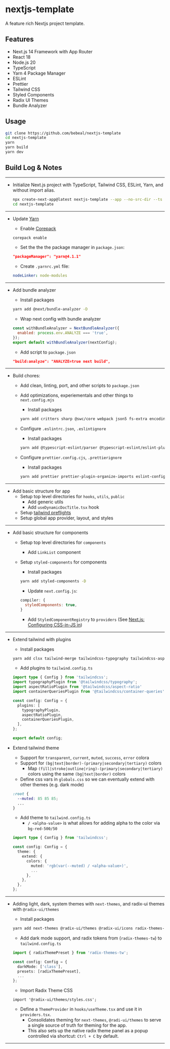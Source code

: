 # nextjs-template

A feature rich Nextjs project template.

## Features

- Next.js 14 Framework with App Router
- React 18
- Node.js 20
- TypeScript
- Yarn 4 Package Manager
- ESLint
- Prettier
- Tailwind CSS
- Styled Components
- Radix UI Themes
- Bundle Analyzer

## Usage

```bash
git clone https://github.com/bebeal/nextjs-template
cd nextjs-template
yarn
yarn build
yarn dev
```

## Build Log & Notes

---

- Initialize Next.js project with TypeScript, Tailwind CSS, ESLint, Yarn, and without import alias.

  ```bash
  npx create-next-app@latest nextjs-template --app --no-src-dir --ts --tailwind --eslint --use-yarn --no-import-alias
  cd nextjs-template
  ```

---

- Update [Yarn](https://yarnpkg.com/cli)

  - Enable [Corepack](https://yarnpkg.com/corepack)

  ```bash
  corepack enable
  ```

  - Set the the the package manager in `package.json`:

  ```json
  "packageManager": "yarn@4.1.1"
  ```

  - Create `.yarnrc.yml` file:

  ```yaml
  nodeLinker: node-modules
  ```

---

- Add bundle analyzer

  - Install packages

  ```bash
  yarn add @next/bundle-analyzer -D
  ```

  - Wrap next config with bundle analyzer

  ```mjs
  const withBundleAnalyzer = NextBundleAnalyzer({
    enabled: process.env.ANALYZE === 'true',
  });
  export default withBundleAnalyzer(nextConfig);
  ```

  - Add script to `package.json`

  ```json
  "build:analyze": "ANALYZE=true next build",
  ```

---

- Build chores:

  - Add clean, linting, port, and other scripts to `package.json`
  - Add optimizations, experiementals and other things to `next.config.mjs`

    - Install packages

    ```bash
    yarn add critters sharp @swc/core webpack json5 fs-extra encoding -D
    ```

  - Configure `.eslintrc.json`, `.eslintignore`

    - Install packages

    ```bash
    yarn add @typescript-eslint/parser @typescript-eslint/eslint-plugin eslint-plugin-react-hooks eslint-plugin-react eslint-config-next eslint-plugin-unused-imports -D
    ```

  - Configure `prettier.config.cjs`, `.prettierignore`

    - Install packages

    ```bash
    yarn add prettier prettier-plugin-organize-imports eslint-config-prettier @ianvs/prettier-plugin-sort-imports prettier-plugin-organize-imports prettier-plugin-tailwindcss -D
    ```

---

- Add basic structure for app
  - Setup top level directories for `hooks`, `utils`, `public`
    - Add generic utils
    - Add `useDynamicDocTitle.tsx` hook
  - Setup [tailwind preflights](https://tailwindcss.com/docs/preflight)
  - Setup global app provider, layout, and styles

---

- Add basic structure for components

  - Setup top level directories for `components`
    - Add `LinkList` component
  - Setup `styled-components` for components

    - Install packages

    ```bash
    yarn add styled-components -D
    ```

    - Update `next.config.js`:

    ```mjs
    compiler: {
      styledComponents: true,
    }
    ```

    - Add `StyledComponentRegistry` to `providers` (See [Next.js: Configuring CSS-in-JS in](https://nextjs.org/docs/app/building-your-application/styling/css-in-js#configuring-css-in-js-in-app))

---

- Extend tailwind with plugins

  - Install packages

  ```bash
  yarn add clsx tailwind-merge tailwindcss-typography tailwindcss-aspect-ratio tailwindcss-container-queries -D
  ```

  - Add plugins to `tailwind.config.ts`

  ```ts
  import type { Config } from 'tailwindcss';
  import typographyPlugin from '@tailwindcss/typography';
  import aspectRatioPlugin from '@tailwindcss/aspect-ratio'
  import containerQueriesPlugin from '@tailwindcss/container-queries';

  const config: Config = {
    plugins: [
      typographyPlugin,
      aspectRatioPlugin,
      containerQueriesPlugin,
    ],
  };

  export default config;
  ```

- Extend tailwind theme
  - Support for `transparent`, `current`, `muted`, `success`, `error` colora
  - Support for `(bg|text|border)-(primary|secondary|tertiary)` colors
    - Map `(fill|stroke|outline|ring)-(primary|secondary|tertiary)` colors using the same `(bg|text|border)` colors
  - Define css vars in `globals.css` so we can eventually extend with other themes (e.g. dark mode)

  ```css
  :root {
    --muted: 85 85 85;
    ...
  }
  ```

  - Add theme to `tailwind.config.ts`
    - `/ <alpha-value>` is what allows for adding alpha to the color via `bg-red-500/50`

  ```ts
  import type { Config } from 'tailwindcss';

  const config: Config = {
    theme: {
      extend: {
        colors: {
          muted: 'rgb(var(--muted) / <alpha-value>)',
          ...
        },
      },
    },
  };
  ```

---

- Adding light, dark, system themes with `next-themes`, and radix-ui themes with `@radix-ui/themes`
  - Install packages

  ```bash
  yarn add next-themes @radix-ui/themes @radix-ui/icons radix-themes-tw dlv -D
  ```

  - Add dark mode support, and radix tokens from (`radix-themes-tw`) to `tailwind.config.ts`

  ```ts
  import { radixThemePreset } from 'radix-themes-tw';

  const config: Config = {
    darkMode: ['class'],
    presets: [radixThemePreset],
    ...
  };
  ```

  - Import Radix Theme CSS

  ```tsx
  import '@radix-ui/themes/styles.css';
  ```

  - Define a `ThemeProvider` in `hooks/useTheme.tsx` and use it in `providers.tsx`.
    - Consolidates theming for `next-themes`, `@radi-ui/themes` to serve a single source of truth for theming for the app.
    - This also sets up the native radix theme panel as a popup controlled via shortcut: `Ctrl + C` by default.

---
